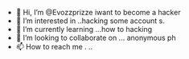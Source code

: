 - 👋 Hi, I’m @Evozzprizze iwant to become a hacker
- 👀 I’m interested in ..hacking some account s.
- 🌱 I’m currently learning ...how to hacking
- 💞️ I’m looking to collaborate on ... anonymous ph
- 📫 How to reach me .
..

<!---
Evozzprizze/Evozzprizze is a ✨ special ✨ repository because its `README.md` (this file) appears on your GitHub profile.
You can click the Preview link to take a look at your changes.
--->
